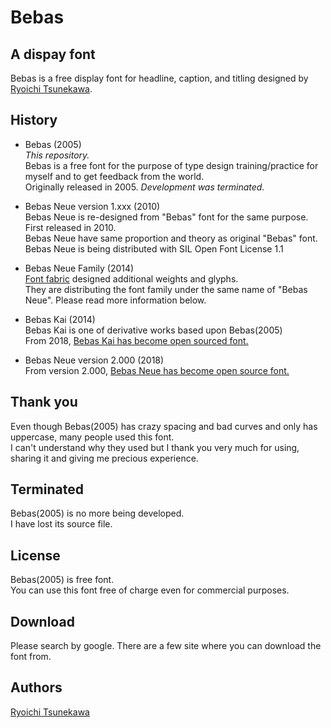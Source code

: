 # Bebas

## A dispay font

Bebas is a free display font for headline, caption, and titling designed by [Ryoichi Tsunekawa](http://dharmatype.com).   


## History

*  Bebas (2005)  
*This repository.*  
Bebas is a free font for the purpose of type design training/practice for myself and to get feedback from the world.  
Originally released in 2005. *Development was terminated.*

* Bebas Neue version 1.xxx (2010)  
Bebas Neue is re-designed from "Bebas" font for the same purpose. First released in 2010.  
Bebas Neue have same proportion and theory as original "Bebas" font.  
Bebas Neue is being distributed with SIL Open Font License 1.1   

* Bebas Neue Family (2014)  
[Font fabric](http://www.fontfabric.com/bebas-neue/) designed additional weights and glyphs.  
They are distributing the font family under the same name of "Bebas Neue". Please read more information below.  

* Bebas Kai (2014)  
Bebas Kai is one of derivative works based upon Bebas(2005)  
From 2018, [Bebas Kai has become open sourced font.](http://dharmatype.com/post/101249890972/bebas-kai)   

* Bebas Neue version 2.000 (2018)  
From version 2.000, [Bebas Neue has become open source font.](https://github.com/dharmatype/Bebas-Neue)   

## Thank you  
Even though Bebas(2005) has crazy spacing and bad curves and only has uppercase, many people used this font.  
I can't understand why they used but I thank you very much for using, sharing it and giving me precious experience.

## Terminated  
Bebas(2005) is no more being developed.  
I have lost its source file.  

## License

Bebas(2005) is free font.  
You can use this font free of charge even for commercial purposes.

## Download
Please search by google. There are a few site where you can download the font from.

## Authors

[Ryoichi Tsunekawa](http://dharmatype.com)  
